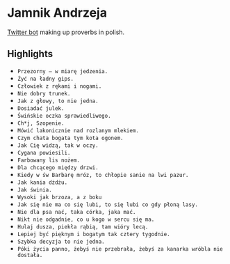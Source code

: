 # Jamnik Andrzeja

[Twitter bot](https://twitter.com/dHd1anN0YXJ5/) making up proverbs in polish.

## Highlights

- `Przezorny – w miarę jedzenia.`
- `Żyć na ładny gips.`
- `Człowiek z rękami i nogami.`
- `Nie dobry trunek.`
- `Jak z głowy, to nie jedna.`
- `Dosiadać julek.`
- `Świńskie oczka sprawiedliwego.`
- `Ch*j, Szopenie.`
- `Mówić lakonicznie nad rozlanym mlekiem.`
- `Czym chata bogata tym kota ogonem.`
- `Jak Cię widzą, tak w oczy.`
- `Cygana powiesili.`
- `Farbowany lis nożem.`
- `Dla chcącego między drzwi.`
- `Kiedy w św Barbarę mróz, to chłopie sanie na lwi pazur.`
- `Jak kania dżdżu.`
- `Jak świnia.`
- `Wysoki jak brzoza, a z boku`
- `Jak się nie ma co się lubi, to się lubi co gdy płoną lasy.`
- `Nie dla psa nać, taka córka, jaka mać.`
- `Nikt nie odgadnie, co u kogo w sercu się ma.`
- `Hulaj dusza, piekła rąbią, tam wióry lecą.`
- `Lepiej być pięknym i bogatym tak cztery tygodnie.`
- `Szybka decyzja to nie jedna.`
- `Póki życia panno, żebyś nie przebrała, żebyś za kanarka wróbla nie dostała.`
